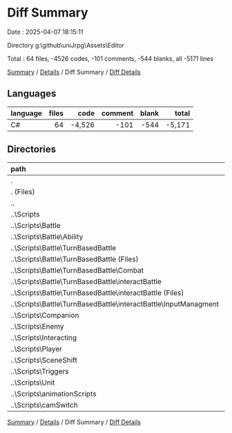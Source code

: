# Diff Summary

Date : 2025-04-07 18:15:11

Directory g:\\github\\uniJrpg\\Assets\\Editor

Total : 64 files,  -4526 codes, -101 comments, -544 blanks, all -5171 lines

[Summary](results.md) / [Details](details.md) / Diff Summary / [Diff Details](diff-details.md)

## Languages
| language | files | code | comment | blank | total |
| :--- | ---: | ---: | ---: | ---: | ---: |
| C# | 64 | -4,526 | -101 | -544 | -5,171 |

## Directories
| path | files | code | comment | blank | total |
| :--- | ---: | ---: | ---: | ---: | ---: |
| . | 64 | -4,526 | -101 | -544 | -5,171 |
| . (Files) | 1 | 179 | 9 | 26 | 214 |
| .. | 63 | -4,705 | -110 | -570 | -5,385 |
| ..\\Scripts | 63 | -4,705 | -110 | -570 | -5,385 |
| ..\\Scripts\\Battle | 21 | -2,356 | -30 | -255 | -2,641 |
| ..\\Scripts\\Battle\\Ability | 3 | -66 | -2 | -6 | -74 |
| ..\\Scripts\\Battle\\TurnBasedBattle | 18 | -2,290 | -28 | -249 | -2,567 |
| ..\\Scripts\\Battle\\TurnBasedBattle (Files) | 4 | -507 | -7 | -67 | -581 |
| ..\\Scripts\\Battle\\TurnBasedBattle\\Combat | 5 | -486 | -1 | -73 | -560 |
| ..\\Scripts\\Battle\\TurnBasedBattle\\interactBattle | 9 | -1,297 | -20 | -109 | -1,426 |
| ..\\Scripts\\Battle\\TurnBasedBattle\\interactBattle (Files) | 5 | -731 | -4 | -49 | -784 |
| ..\\Scripts\\Battle\\TurnBasedBattle\\interactBattle\\InputManagment | 4 | -566 | -16 | -60 | -642 |
| ..\\Scripts\\Companion | 2 | -283 | -17 | -32 | -332 |
| ..\\Scripts\\Enemy | 2 | -247 | -2 | -20 | -269 |
| ..\\Scripts\\Interacting | 10 | -412 | -12 | -80 | -504 |
| ..\\Scripts\\Player | 4 | -154 | -12 | -34 | -200 |
| ..\\Scripts\\SceneShift | 8 | -320 | -21 | -44 | -385 |
| ..\\Scripts\\Triggers | 2 | -36 | -3 | -11 | -50 |
| ..\\Scripts\\Unit | 11 | -823 | -9 | -84 | -916 |
| ..\\Scripts\\animationScripts | 2 | -55 | -3 | -8 | -66 |
| ..\\Scripts\\camSwitch | 1 | -19 | -1 | -2 | -22 |

[Summary](results.md) / [Details](details.md) / Diff Summary / [Diff Details](diff-details.md)